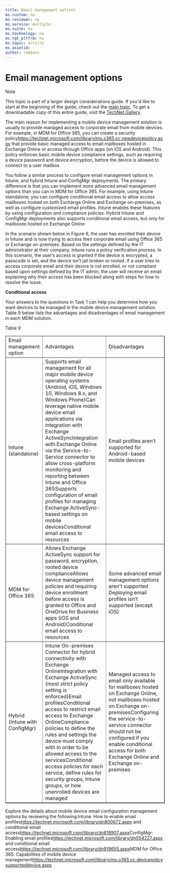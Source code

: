 ```yaml
---
title: Email management options
ms.custom: na
ms.reviewer: na
ms.service: multiple
ms.suite: na
ms.technology: na 
ms.tgt_pltfrm: na
ms.topic: article
ms.assetid:  
author: robmazz
---
```

# Email management options

>[!NOTE]
>This topic is part of a larger design considerations guide. If you'd like to start at the beginning of the guide, check out the [main topic](mdm-design-considerations-guide.md). To get a downloadable copy of this entire guide, visit the [TechNet Gallery](https://gallery.technet.microsoft.com/Mobile-Device-Management-7d401582).

The main reason for implementing a mobile device management solution is usually to provide managed access to corporate email from mobile devices. For example, in <token>MDM for Office 365</token>, you can create a <externalLink><linkText>security policy</linkText><linkUri>https://technet.microsoft.com/library/ms.o365.cc.newdevicepolicy.aspx</linkUri></externalLink> that provide basic managed access to email mailboxes hosted in <token>Exchange Online</token> or access through Office apps (on iOS and Android). This policy enforces basic mobile device compliance settings, such as requiring a device password and device encryption, before the device is allowed to connect to a user mailbox.

You follow a similar process to configure email management options in <token>Intune</token>, and hybrid <token>Intune</token> and <token>ConfigMgr</token> deployments. The primary difference is that you can implement more advanced email management options than you can in <token>MDM for Office 365</token>. For example, using <token>Intune</token> standalone, you can configure conditional email access to allow access mailboxes hosted on both <token>Exchange Online</token> and Exchange on-premises, as well as configure customized email profiles. <token>Intune</token> enables these features by using configuration and compliance policies.  Hybrid <token>Intune</token> and <token>ConfigMgr</token> deployments also supports conditional email access, but only for mailboxes hosted on <token>Exchange Online

In the scenario shown below in Figure 6, the user has enrolled their device in <token>Intune</token> and is now trying to access their corporate email using <token>Office 365</token> or Exchange on-premises. Based on the settings defined by the IT administrator at their company, <token>Intune</token> runs a policy verification process. In this scenario, the user’s access is granted if the device is encrypted, a passcode is set, and the device isn’t jail broken or rooted. If a user tries to access corporate email and their device is not enrolled, or not compliant based upon settings defined by the IT admin, the user will receive an email explaining why their access has been blocked along with steps for how to resolve the issue. 

**Conditional access**

Your answers to the questions in Task 1 can help you determine how you want devices to be managed in the mobile device management solution. Table 9 below lists the advantages and disadvantages of email management in each MDM solution.

</para><para><legacyBold>Table 9</legacyBold></para><table border="1"><thead><tr><TD><para>Email management option</para></TD><TD><para>Advantages</para></TD><TD><para>Disadvantages</para></TD></tr></thead><tbody><tr><TD><para><token>Intune</token> (standalone)</para></TD><TD><list class="bullet"><listItem><para>Supports email management for all major mobile device operating systems (Android, iOS, Windows 10, Windows 8.x, and Windows Phone)</para></listItem><listItem><para>Can leverage native mobile device email applications via integration with <token>Exchange ActiveSync</token></para></listItem><listItem><para>Integration with <token>Exchange Online</token> via the Service-to-Service connector to allow cross-platform monitoring and reporting between <token>Intune</token> and <token>Office 365</token></para></listItem><listItem><para>Supports configuration of email profiles for managing <token>Exchange ActiveSync</token>-based settings on mobile devices</para></listItem><listItem><para>Conditional email access to resources</para></listItem></list></TD><TD><list class="bullet"><listItem><para>	Email profiles aren’t supported for Android-based mobile devices</para></listItem></list></TD></tr><tr><TD><para><token>MDM for Office 365</token></para></TD><TD><list class="bullet"><listItem><para>Allows <token>Exchange ActiveSync</token> support for password, encryption, rooted device compliance</para></listItem><listItem><para>Allows device management policies and requiring device enrollment before access is granted to Office and OneDrive for Business apps (iOS and Android)</para></listItem><listItem><para>Conditional email access to resources</para></listItem></list></TD><TD><list class="bullet"><listItem><para>	Some advanced email management options aren’t supported  </para></listItem><listItem><para>Deploying email profiles isn’t supported (except iOS)</para></listItem></list></TD></tr><tr><TD><para>Hybrid (<token>Intune</token> with <token>ConfigMgr</token>)</para></TD><TD><list class="bullet"><listItem><para><token>Intune</token> On-premises Connector for hybrid connectivity with <token>Exchange Online</token></para></listItem><listItem><para>Integration with <token>Exchange ActiveSync</token> (most strict policy setting is enforced)</para></listItem><listItem><para>Email profiles</para></listItem><listItem><para>Conditional access to restrict email access to <token>Exchange Online</token></para></listItem><listItem><para>Compliance policies to define the rules and settings the device must comply with in order to be allowed access to the services</para></listItem><listItem><para>Conditional access policies for each service, define rules for security groups, <token>Intune</token> groups, or how unenrolled devices are managed</para></listItem></list></TD><TD><list class="bullet"><listItem><para>Managed access to email only available for mailboxes hosted on <token>Exchange Online</token>, not mailboxes hosted on Exchange on-premises</para></listItem><listItem><para>Configuring the service-to-service connector should not be configured if you enable conditional access for both <token>Exchange Online</token> and Exchange on-premises</para></listItem></list></TD></tr></tbody></table><para>

Explore the details about mobile device email configuration management options by reviewing the following:</para><list class="bullet"><listItem><para><token>Intune</token>: How to <externalLink><linkText>enable email profiles</linkText><linkUri>https://technet.microsoft.com/library/dn800672.aspx</linkUri></externalLink> and <externalLink><linkText>conditional email access</linkText><linkUri>https://technet.microsoft.com/library/dn818907.aspx</linkUri></externalLink></para></listItem><listItem><para><token>ConfigMgr</token>: Enabling <externalLink><linkText>email profiles</linkText><linkUri>https://technet.microsoft.com/library/dn554227.aspx</linkUri></externalLink> and <externalLink><linkText>conditional email access</linkText><linkUri>https://technet.microsoft.com/library/dn919655.aspx</linkUri></externalLink></para></listItem><listItem><para><token>MDM for Office 365</token>: <externalLink><linkText>Capabilities of mobile device management</linkText><linkUri>https://technet.microsoft.com/library/ms.o365.cc.devicepolicysupporteddevice.aspx</linkUri></externalLink></para></listItem></list></content>
